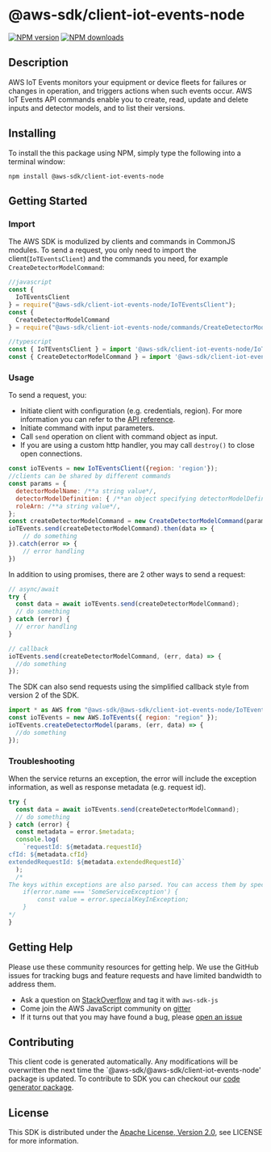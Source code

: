 # @aws-sdk/client-iot-events-node

[![NPM version](https://img.shields.io/npm/v/@aws-sdk/client-iot-events-node/preview.svg)](https://www.npmjs.com/package/@aws-sdk/client-iot-events-node)
[![NPM downloads](https://img.shields.io/npm/dm/@aws-sdk/client-iot-events-node.svg)](https://www.npmjs.com/package/@aws-sdk/client-iot-events-node)

## Description

<p>AWS IoT Events monitors your equipment or device fleets for failures or changes in operation, and triggers actions when such events occur. AWS IoT Events API commands enable you to create, read, update and delete inputs and detector models, and to list their versions.</p>

## Installing

To install the this package using NPM, simply type the following into a terminal window:

```
npm install @aws-sdk/client-iot-events-node
```

## Getting Started

### Import

The AWS SDK is modulized by clients and commands in CommonJS modules. To send a request, you only need to import the client(`IoTEventsClient`) and the commands you need, for example `CreateDetectorModelCommand`:

```javascript
//javascript
const {
  IoTEventsClient
} = require("@aws-sdk/client-iot-events-node/IoTEventsClient");
const {
  CreateDetectorModelCommand
} = require("@aws-sdk/client-iot-events-node/commands/CreateDetectorModelCommand");
```

```javascript
//typescript
const { IoTEventsClient } = import '@aws-sdk/client-iot-events-node/IoTEventsClient';
const { CreateDetectorModelCommand } = import '@aws-sdk/client-iot-events-node/commands/CreateDetectorModelCommand';
```

### Usage

To send a request, you:

- Initiate client with configuration (e.g. credentials, region). For more information you can refer to the [API reference][].
- Initiate command with input parameters.
- Call `send` operation on client with command object as input.
- If you are using a custom http handler, you may call `destroy()` to close open connections.

```javascript
const ioTEvents = new IoTEventsClient({region: 'region'});
//clients can be shared by different commands
const params = {
  detectorModelName: /**a string value*/,
  detectorModelDefinition: { /**an object specifying detectorModelDefinition*/ },
  roleArn: /**a string value*/,
};
const createDetectorModelCommand = new CreateDetectorModelCommand(params);
ioTEvents.send(createDetectorModelCommand).then(data => {
    // do something
}).catch(error => {
    // error handling
})
```

In addition to using promises, there are 2 other ways to send a request:

```javascript
// async/await
try {
  const data = await ioTEvents.send(createDetectorModelCommand);
  // do something
} catch (error) {
  // error handling
}
```

```javascript
// callback
ioTEvents.send(createDetectorModelCommand, (err, data) => {
  //do something
});
```

The SDK can also send requests using the simplified callback style from version 2 of the SDK.

```javascript
import * as AWS from "@aws-sdk/@aws-sdk/client-iot-events-node/IoTEvents";
const ioTEvents = new AWS.IoTEvents({ region: "region" });
ioTEvents.createDetectorModel(params, (err, data) => {
  //do something
});
```

### Troubleshooting

When the service returns an exception, the error will include the exception information, as well as response metadata (e.g. request id).

```javascript
try {
  const data = await ioTEvents.send(createDetectorModelCommand);
  // do something
} catch (error) {
  const metadata = error.$metadata;
  console.log(
    `requestId: ${metadata.requestId}
cfId: ${metadata.cfId}
extendedRequestId: ${metadata.extendedRequestId}`
  );
  /*
The keys within exceptions are also parsed. You can access them by specifying exception names:
    if(error.name === 'SomeServiceException') {
        const value = error.specialKeyInException;
    }
*/
}
```

## Getting Help

Please use these community resources for getting help. We use the GitHub issues for tracking bugs and feature requests and have limited bandwidth to address them.

- Ask a question on [StackOverflow](https://stackoverflow.com/questions/tagged/aws-sdk-js) and tag it with `aws-sdk-js`
- Come join the AWS JavaScript community on [gitter](https://gitter.im/aws/aws-sdk-js-v3)
- If it turns out that you may have found a bug, please [open an issue](https://github.com/aws/aws-sdk-js-v3/issues)

## Contributing

This client code is generated automatically. Any modifications will be overwritten the next time the `@aws-sdk/@aws-sdk/client-iot-events-node' package is updated. To contribute to SDK you can checkout our [code generator package][].

## License

This SDK is distributed under the
[Apache License, Version 2.0](http://www.apache.org/licenses/LICENSE-2.0),
see LICENSE for more information.

[code generator package]: https://github.com/aws/aws-sdk-js-v3/tree/master/packages/service-types-generator
[api reference]: https://docs.aws.amazon.com/AWSJavaScriptSDK/latest/
